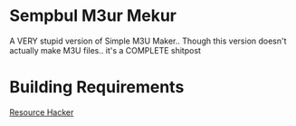 # Sempbul M3ur Mekur
A VERY stupid version of Simple M3U Maker.. Though this version doesn't actually make M3U files.. it's a COMPLETE shitpost

# Building Requirements

[Resource Hacker](http://angusj.com/resourcehacker/#download)
